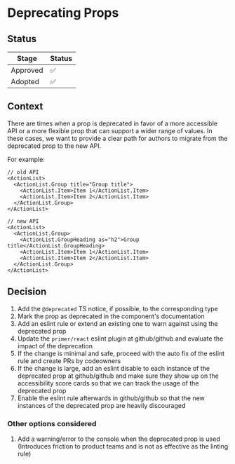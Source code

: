 # Deprecating Props

## Status

| Stage    | Status |
| -------- | ------ |
| Approved | ✅     |
| Adopted  | ✅     |

## Context

There are times when a prop is deprecated in favor of a more accessible API or a more flexible prop that can support a wider range of values. In these cases, we want to provide a clear path for authors to migrate from the deprecated prop to the new API.

For
example:

```tsx
// old API
<ActionList>
  <ActionList.Group title="Group title">
    <ActionList.Item>Item 1</ActionList.Item>
    <ActionList.Item>Item 2</ActionList.Item>
  </ActionList.Group>
</ActionList>
```

```tsx
// new API
<ActionList>
  <ActionList.Group>
    <ActionList.GroupHeading as="h2">Group title</ActionList.GroupHeading>
    <ActionList.Item>Item 1</ActionList.Item>
    <ActionList.Item>Item 2</ActionList.Item>
  </ActionList.Group>
</ActionList>
```

## Decision

1. Add the `@deprecated` TS notice, if possible, to the corresponding type
2. Mark the prop as deprecated in the component's documentation
3. Add an eslint rule or extend an existing one to warn against using the deprecated prop
4. Update the `primer/react` eslint plugin at github/github and evaluate the impact of the deprecation
5. If the change is minimal and safe, proceed with the auto fix of the eslint rule and create PRs by codeowners
6. If the change is large, add an eslint disable to each instance of the deprecated prop at github/github and make sure they show up on the accessibility score cards so that we can track the usage of the deprecated prop
7. Enable the eslint rule afterwards in github/github so that the new instances of the deprecated prop are heavily discouraged

### Other options considered

1. Add a warning/error to the console when the deprecated prop is used (Introduces friction to product teams and is not as effective as the linting rule)
